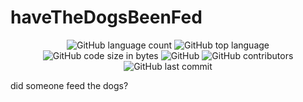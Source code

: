# haveTheDogsBeenFed

<p align="center">
	<img alt="GitHub language count" src="https://img.shields.io/github/languages/count/the-amaya/haveTheDogsBeenFed?style=plastic">
	<img alt="GitHub top language" src="https://img.shields.io/github/languages/top/the-amaya/haveTheDogsBeenFed?style=plastic">
	<img alt="GitHub code size in bytes" src="https://img.shields.io/github/languages/code-size/the-amaya/haveTheDogsBeenFed?style=plastic">
	<img alt="GitHub" src="https://img.shields.io/github/license/the-amaya/haveTheDogsBeenFed?style=plastic">
	<img alt="GitHub contributors" src="https://img.shields.io/github/contributors/the-amaya/haveTheDogsBeenFed?style=plastic">
	<img alt="GitHub last commit" src="https://img.shields.io/github/last-commit/the-amaya/haveTheDogsBeenFed?style=plastic">
</p>

 did someone feed the dogs?
